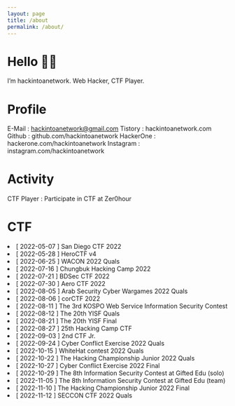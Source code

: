 ```yaml
---
layout: page
title: /about
permalink: /about/
---
```

# Hello 👋🏻  
  
I’m hackintoanetwork.
Web Hacker, CTF Player.
  
# Profile
  
E-Mail : hackintoanetwork@gmail.com
Tistory : hackintoanetwork.com
Github : github.com/hackintoanetwork
HackerOne : hackerone.com/hackintoanetwork
Instagram : instagram.com/hackintoanetwork
  
# Activity  

CTF Player : Participate in CTF at Zer0hour
  
# CTF  
  
<li>[ 2022-05-07 ] San Diego CTF 2022</li>
<li>[ 2022-05-28 ] HeroCTF v4</li> 
<li>[ 2022-06-25 ] WACON 2022 Quals</li>
<li>[ 2022-07-16 ] Chungbuk Hacking Camp 2022</li>
<li>[ 2022-07-21 ] BDSec CTF 2022</li>
<li>[ 2022-07-30 ] Aero CTF 2022</li>
<li>[ 2022-08-05 ] Arab Security Cyber Wargames 2022 Quals</li>
<li>[ 2022-08-06 ] corCTF 2022</li>
<li>[ 2022-08-11 ] The 3rd KOSPO Web Service Information Security Contest</li>
<li>[ 2022-08-12 ] The 20th YISF Quals</li>
<li>[ 2022-08-21 ] The 20th YISF Final</li>
<li>[ 2022-08-27 ] 25th Hacking Camp CTF</li>
<li>[ 2022-09-03 ] 2nd CTF Jr.</li>
<li>[ 2022-09-24 ] Cyber Conflict Exercise 2022 Quals</li>
<li>[ 2022-10-15 ] WhiteHat contest 2022 Quals</li>
<li>[ 2022-10-22 ] The Hacking Championship Junior 2022 Quals</li>
<li>[ 2022-10-27 ] Cyber Conflict Exercise 2022 Final</li>
<li>[ 2022-10-29 ] The 8th Information Security Contest at Gifted Edu (solo)</li>
<li>[ 2022-11-05 ] The 8th Information Security Contest at Gifted Edu (team)</li>
<li>[ 2022-11-10 ] The Hacking Championship Junior 2022 Final</li>
<li>[ 2022-11-12 ] SECCON CTF 2022 Quals</li>
